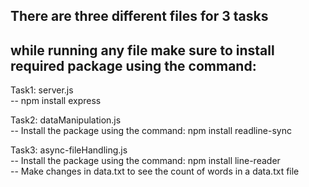 ## There are three different files for 3 tasks
## while running any file make sure to install required package using the command:

Task1: server.js\
 -- npm install express

Task2: dataManipulation.js\
 -- Install the package using the command: npm install readline-sync

Task3: async-fileHandling.js\
 -- Install the package using the command: npm install line-reader\
 -- Make changes in data.txt to see the count of words in a data.txt file
